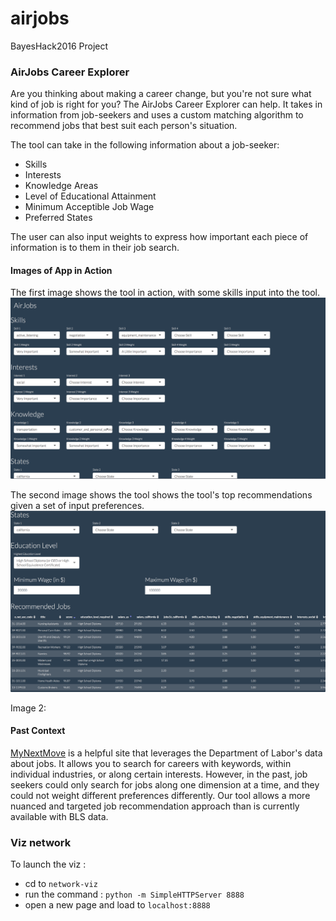 # airjobs
BayesHack2016 Project

### AirJobs Career Explorer

Are you thinking about making a career change, but you're not sure what kind of job is right for you? The AirJobs Career Explorer can help. It takes in information from job-seekers and uses a custom matching algorithm to recommend jobs that best suit each person's situation.

The tool can take in the following information about a job-seeker:
* Skills
* Interests
* Knowledge Areas
* Level of Educational Attainment
* Minimum Acceptible Job Wage
* Preferred States

The user can also input weights to express how important each piece of information is to them in their job search.

#### Images of App in Action

The first image shows the tool in action, with some skills input into the tool.
<img src=airjobs_01.tiff>

The second image shows the tool shows the tool's top recommendations given a set of input preferences.
<img src=airjobs_02.tiff>

Image 2:

#### Past Context

[MyNextMove](https://www.mynextmove.org/) is a helpful site that leverages the Department of Labor's data about jobs. It allows you to search for careers
with keywords, within individual industries, or along certain interests. However, in the past, job seekers could only search for jobs along one dimension at a time, and they could not weight different preferences differently. Our tool allows a more nuanced and targeted job recommendation approach than is currently available with BLS data.



### Viz network

To launch the viz : 

- cd to `network-viz` 
- run the command : `python -m SimpleHTTPServer 8888`
- open a new page and load to `localhost:8888`
